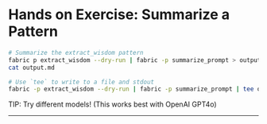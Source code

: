 # Hands on Exercise: Summarize a Pattern

```bash
# Summarize the extract_wisdom pattern
fabric p extract_wisdom --dry-run | fabric -p summarize_prompt > output.md
cat output.md 

# Use `tee` to write to a file and stdout
fabric -p extract_wisdom --dry-run | fabric -p summarize_prompt | tee output.md
```

TIP: Try different models! (This works best with OpenAI GPT4o)

---
